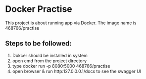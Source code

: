 # Docker Practise

This project is about running app via Docker. The image name is 468766/practise

## Steps to be followed:
1. Dokcer should be installed in system
2. open cmd from the project directory
3. type docker run -p 8080:5000 468766/practise
4. open browser & run http:127.0.0.0.1/docs to see the swagger UI
